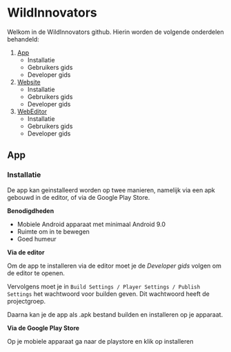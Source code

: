 # WildInnovators
Welkom in de WildInnovators github. Hierin worden de volgende onderdelen behandeld:
1. [App](##App)
    - Installatie
    - Gebruikers gids
    - Developer gids
2. [Website](##Website)
    - Installatie
    - Gebruikers gids
    - Developer gids
3. [WebEditor](##WebEditor)
    - Installatie
    - Gebruikers gids
    - Developer gids
## App
### Installatie
De app kan geinstalleerd worden op twee manieren, namelijk via een apk gebouwd in de editor, of via de Google Play Store.

**Benodigdheden**
- Mobiele Android apparaat met minimaal Android 9.0
- Ruimte om in te bewegen
- Goed humeur

**Via de editor**

Om de app te installeren via de editor moet je de *Developer gids* volgen om de editor te openen.

Vervolgens moet je in ``Build Settings / Player Settings / Publish Settings`` het wachtwoord voor builden geven. Dit wachtwoord heeft de projectgroep.

Daarna kan je de app als .apk bestand builden en installeren op je apparaat.

**Via de Google Play Store**

Op je mobiele apparaat ga naar de playstore en klik op installeren